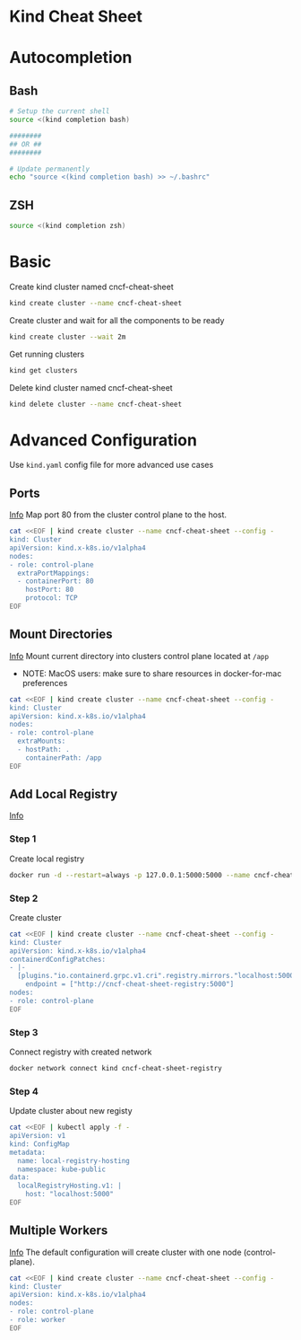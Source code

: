 # Kind Cheat Sheet

# Autocompletion

## Bash
```bash
# Setup the current shell
source <(kind completion bash)

########
## OR ##
########

# Update permanently
echo "source <(kind completion bash) >> ~/.bashrc"
```

## ZSH
```bash
source <(kind completion zsh)
```

# Basic
Create kind cluster named cncf-cheat-sheet
```bash
kind create cluster --name cncf-cheat-sheet
```

Create cluster and wait for all the components to be ready
```bash
kind create cluster --wait 2m
```

Get running clusters
```bash
kind get clusters
```

Delete kind cluster named cncf-cheat-sheet
```bash
kind delete cluster --name cncf-cheat-sheet
```

# Advanced Configuration
Use `kind.yaml` config file for more advanced use cases

## Ports
[Info](https://kind.sigs.k8s.io/docs/user/configuration/#extra-port-mappings)
Map port 80 from the cluster control plane to the host.

```bash
cat <<EOF | kind create cluster --name cncf-cheat-sheet --config -
kind: Cluster
apiVersion: kind.x-k8s.io/v1alpha4
nodes:
- role: control-plane
  extraPortMappings:
  - containerPort: 80
    hostPort: 80
    protocol: TCP
EOF
```


## Mount Directories
[Info](https://kind.sigs.k8s.io/docs/user/configuration/#extra-mounts)
Mount current directory into clusters control plane located at `/app`

* NOTE: MacOS users: make sure to share resources in docker-for-mac preferences 

```bash
cat <<EOF | kind create cluster --name cncf-cheat-sheet --config -
kind: Cluster
apiVersion: kind.x-k8s.io/v1alpha4
nodes:
- role: control-plane
  extraMounts:
  - hostPath: .
    containerPath: /app
EOF
```

## Add Local Registry
[Info](https://kind.sigs.k8s.io/docs/user/local-registry/)
### Step 1

Create local registry
```bash
docker run -d --restart=always -p 127.0.0.1:5000:5000 --name cncf-cheat-sheet-registry registry:2
```

### Step 2

Create cluster
```bash
cat <<EOF | kind create cluster --name cncf-cheat-sheet --config -
kind: Cluster
apiVersion: kind.x-k8s.io/v1alpha4
containerdConfigPatches:
- |-
  [plugins."io.containerd.grpc.v1.cri".registry.mirrors."localhost:5000"]
    endpoint = ["http://cncf-cheat-sheet-registry:5000"]
nodes:
- role: control-plane
EOF
```
### Step 3

Connect registry with created network 
```bash
docker network connect kind cncf-cheat-sheet-registry
```

### Step 4

Update cluster about new registy
```bash
cat <<EOF | kubectl apply -f -
apiVersion: v1
kind: ConfigMap
metadata:
  name: local-registry-hosting
  namespace: kube-public
data:
  localRegistryHosting.v1: |
    host: "localhost:5000"
EOF
```

## Multiple Workers
[Info](https://kind.sigs.k8s.io/docs/user/configuration/#nodes)
The default configuration will create cluster with one node (control-plane).

```bash
cat <<EOF | kind create cluster --name cncf-cheat-sheet --config -
kind: Cluster
apiVersion: kind.x-k8s.io/v1alpha4
nodes:
- role: control-plane
- role: worker
EOF
```
